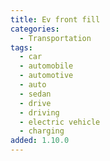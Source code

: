 ```yaml
---
title: Ev front fill
categories:
  - Transportation
tags:
  - car
  - automobile
  - automotive
  - auto
  - sedan
  - drive
  - driving
  - electric vehicle
  - charging
added: 1.10.0
---
```

